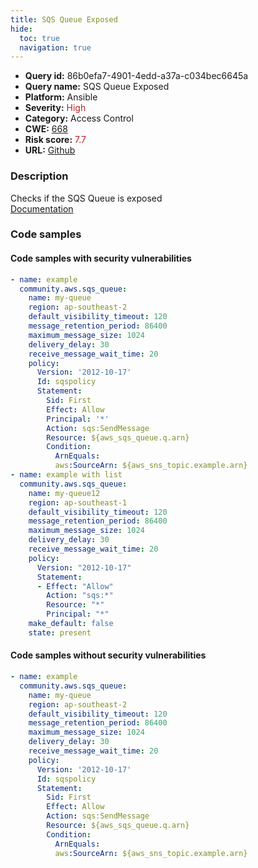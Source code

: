 ```yaml
---
title: SQS Queue Exposed
hide:
  toc: true
  navigation: true
---
```


<style>
  .highlight .hll {
    background-color: #ff171742;
  }
  .md-content {
    max-width: 1100px;
    margin: 0 auto;
  }
</style>

-   **Query id:** 86b0efa7-4901-4edd-a37a-c034bec6645a
-   **Query name:** SQS Queue Exposed
-   **Platform:** Ansible
-   **Severity:** <span style="color:#bb2124">High</span>
-   **Category:** Access Control
-   **CWE:** <a href="https://cwe.mitre.org/data/definitions/668.html" onclick="newWindowOpenerSafe(event, 'https://cwe.mitre.org/data/definitions/668.html')">668</a>
-   **Risk score:** <span style="color:#bb2124">7.7</span>
-   **URL:** [Github](https://github.com/Checkmarx/kics/tree/master/assets/queries/ansible/aws/sqs_queue_exposed)

### Description
Checks if the SQS Queue is exposed<br>
[Documentation](https://docs.ansible.com/ansible/latest/collections/community/aws/sqs_queue_module.html#parameter-policy)

### Code samples
#### Code samples with security vulnerabilities
```yaml title="Positive test num. 1 - yaml file" hl_lines="10 31"
- name: example
  community.aws.sqs_queue:
    name: my-queue
    region: ap-southeast-2
    default_visibility_timeout: 120
    message_retention_period: 86400
    maximum_message_size: 1024
    delivery_delay: 30
    receive_message_wait_time: 20
    policy:
      Version: '2012-10-17'
      Id: sqspolicy
      Statement:
        Sid: First
        Effect: Allow
        Principal: '*'
        Action: sqs:SendMessage
        Resource: ${aws_sqs_queue.q.arn}
        Condition:
          ArnEquals:
          aws:SourceArn: ${aws_sns_topic.example.arn}
- name: example with list
  community.aws.sqs_queue:
    name: my-queue12
    region: ap-southeast-1
    default_visibility_timeout: 120
    message_retention_period: 86400
    maximum_message_size: 1024
    delivery_delay: 30
    receive_message_wait_time: 20
    policy:
      Version: "2012-10-17"
      Statement:
      - Effect: "Allow"
        Action: "sqs:*"
        Resource: "*"
        Principal: "*"
    make_default: false
    state: present

```


#### Code samples without security vulnerabilities
```yaml title="Negative test num. 1 - yaml file"
- name: example
  community.aws.sqs_queue:
    name: my-queue
    region: ap-southeast-2
    default_visibility_timeout: 120
    message_retention_period: 86400
    maximum_message_size: 1024
    delivery_delay: 30
    receive_message_wait_time: 20
    policy:
      Version: '2012-10-17'
      Id: sqspolicy
      Statement:
        Sid: First
        Effect: Allow
        Action: sqs:SendMessage
        Resource: ${aws_sqs_queue.q.arn}
        Condition:
          ArnEquals:
          aws:SourceArn: ${aws_sns_topic.example.arn}

```

